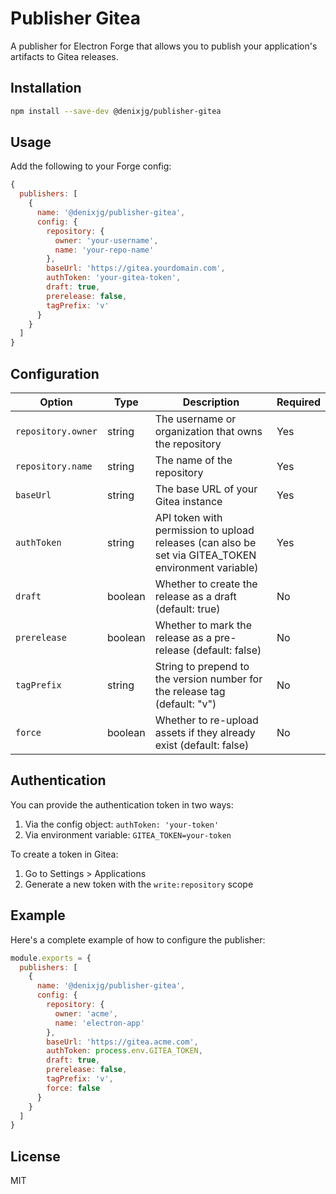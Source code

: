 # Publisher Gitea

A publisher for Electron Forge that allows you to publish your application's artifacts to Gitea releases.

## Installation

```bash
npm install --save-dev @denixjg/publisher-gitea
```

## Usage

Add the following to your Forge config:

```js
{
  publishers: [
    {
      name: '@denixjg/publisher-gitea',
      config: {
        repository: {
          owner: 'your-username',
          name: 'your-repo-name'
        },
        baseUrl: 'https://gitea.yourdomain.com',
        authToken: 'your-gitea-token',
        draft: true,
        prerelease: false,
        tagPrefix: 'v'
      }
    }
  ]
}
```

## Configuration

| Option | Type | Description | Required |
|--------|------|-------------|-----------|
| `repository.owner` | string | The username or organization that owns the repository | Yes |
| `repository.name` | string | The name of the repository | Yes |
| `baseUrl` | string | The base URL of your Gitea instance | Yes |
| `authToken` | string | API token with permission to upload releases (can also be set via GITEA_TOKEN environment variable) | Yes |
| `draft` | boolean | Whether to create the release as a draft (default: true) | No |
| `prerelease` | boolean | Whether to mark the release as a pre-release (default: false) | No |
| `tagPrefix` | string | String to prepend to the version number for the release tag (default: "v") | No |
| `force` | boolean | Whether to re-upload assets if they already exist (default: false) | No |

## Authentication

You can provide the authentication token in two ways:

1. Via the config object: `authToken: 'your-token'`
2. Via environment variable: `GITEA_TOKEN=your-token`

To create a token in Gitea:
1. Go to Settings > Applications
2. Generate a new token with the `write:repository` scope

## Example

Here's a complete example of how to configure the publisher:

```js
module.exports = {
  publishers: [
    {
      name: '@denixjg/publisher-gitea',
      config: {
        repository: {
          owner: 'acme',
          name: 'electron-app'
        },
        baseUrl: 'https://gitea.acme.com',
        authToken: process.env.GITEA_TOKEN,
        draft: true,
        prerelease: false,
        tagPrefix: 'v',
        force: false
      }
    }
  ]
}
```

## License

MIT
